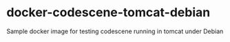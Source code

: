 # docker-codescene-tomcat-debian
Sample docker image for testing codescene running in tomcat under Debian
